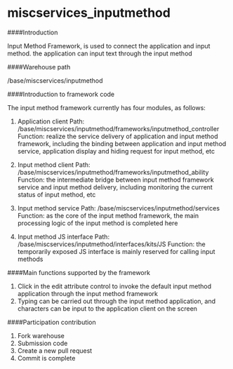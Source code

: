 # miscservices_inputmethod

####Introduction

Input Method Framework, is used to connect the application and input method. the application can input text through the input method

####Warehouse path

/base/miscservices/inputmethod

####Introduction to framework code

The input method framework currently has four modules, as follows:

1. Application client
Path: /base/miscservices/inputmethod/frameworks/inputmethod_controller
Function: realize the service delivery of application and input method framework, including the binding between application and input method service, application display and hiding request for input method, etc

2. Input method client
Path: /base/miscservices/inputmethod/frameworks/inputmethod_ability
Function: the intermediate bridge between input method framework service and input method delivery, including monitoring the current status of input method, etc

3. Input method service
Path: /base/miscservices/inputmethod/services
Function: as the core of the input method framework, the main processing logic of the input method is completed here

4. Input method JS interface
Path: /base/miscservices/inputmethod/interfaces/kits/JS
Function: the temporarily exposed JS interface is mainly reserved for calling input methods

####Main functions supported by the framework

1. Click in the edit attribute control to invoke the default input method application through the input method framework
2. Typing can be carried out through the input method application, and characters can be input to the application client on the screen

####Participation contribution

1. Fork warehouse
2. Submission code
3. Create a new pull request
4. Commit is complete

